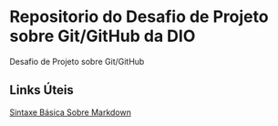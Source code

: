 # Repositorio do Desafio de Projeto sobre Git/GitHub da DIO
Desafio de Projeto sobre Git/GitHub

## Links Úteis
[Sintaxe Básica Sobre Markdown](https://www.markdownguide.org/basic-syntax/)
